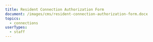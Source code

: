 ```yaml
---
title: Resident Connection Authorization Form
document: /images/cms/resident-connection-authorization-form.docx
topics:
  - connections
userTypes:
  - staff
---
```

